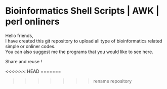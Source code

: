 # Bioinformatics Shell Scripts | AWK | perl onliners 

<p> Hello friends, <br/> 
I have created this git repository to upload all type of bioinformatics related simple or onliner codes.</br>
You can also suggest me the programs that you would like to see here.</br>

Share and reuse !

</p>
<<<<<<< HEAD
=======

>>>>>>> rename repository
